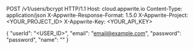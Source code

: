 POST /v1/users/bcrypt HTTP/1.1
Host: cloud.appwrite.io
Content-Type: application/json
X-Appwrite-Response-Format: 1.5.0
X-Appwrite-Project: &lt;YOUR_PROJECT_ID&gt;
X-Appwrite-Key: &lt;YOUR_API_KEY&gt;

{
  "userId": "<USER_ID>",
  "email": "email@example.com",
  "password": "password",
  "name": "<NAME>"
}
